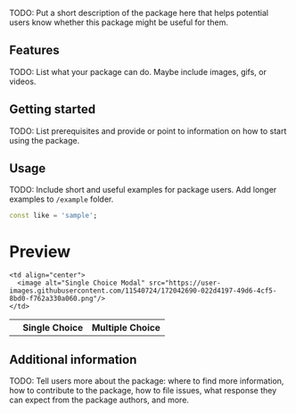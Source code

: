 <!-- 
This README describes the package. If you publish this package to pub.dev,
this README's contents appear on the landing page for your package.

For information about how to write a good package README, see the guide for
[writing package pages](https://dart.dev/guides/libraries/writing-package-pages). 

For general information about developing packages, see the Dart guide for
[creating packages](https://dart.dev/guides/libraries/create-library-packages)
and the Flutter guide for
[developing packages and plugins](https://flutter.dev/developing-packages). 
-->

TODO: Put a short description of the package here that helps potential users
know whether this package might be useful for them.

## Features

TODO: List what your package can do. Maybe include images, gifs, or videos.

## Getting started

TODO: List prerequisites and provide or point to information on how to
start using the package.

## Usage

TODO: Include short and useful examples for package users. Add longer examples
to `/example` folder. 

```dart
const like = 'sample';
```
# Preview

<table>
<thead>
  <tr>
    <th align="left"></th>
    <th align="center">Single Choice</th>
    <th align="center">Multiple Choice</th>
  </tr>
</thead>
<tbody>
  <tr>
<!--     <td align="left">Modal Type</td>
![Capture+_2022-06-05-13-03-31](https://user-images.githubusercontent.com/11540724/172042690-022d4197-49d6-4cf5-8bd0-f762a330a060.png)
    </td> -->
  
    <td align="center">
      <image alt="Single Choice Modal" src="https://user-images.githubusercontent.com/11540724/172042690-022d4197-49d6-4cf5-8bd0-f762a330a060.png"/>
    </td>

    
  </tr>
</tbody>
</table>

## Additional information

TODO: Tell users more about the package: where to find more information, how to 
contribute to the package, how to file issues, what response they can expect 
from the package authors, and more.
